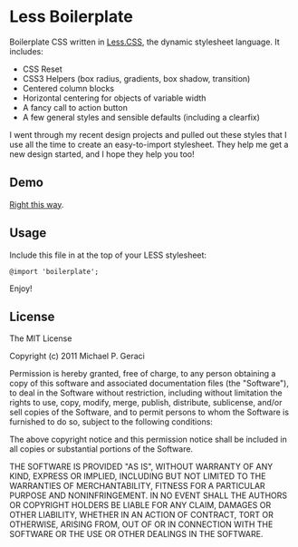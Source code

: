 Less Boilerplate
=============================

Boilerplate CSS written in [Less.CSS](http://lesscss.org/), the dynamic stylesheet language. It includes: 

- CSS Reset
- CSS3 Helpers (box radius, gradients, box shadow, transition)
- Centered column blocks
- Horizontal centering for objects of variable width
- A fancy call to action button
- A few general styles and sensible defaults (including a clearfix)

I went through my recent design projects and pulled out these styles that I use all the time to create an easy-to-import stylesheet. They help me get a new design started, and I hope they help you too!

Demo
---------
[Right this way](http://mgeraci.github.com/Less-Boilerplate/).

Usage
--------
Include this file in at the top of your LESS stylesheet:

    @import 'boilerplate';

Enjoy!

License
--------
The MIT License

Copyright (c) 2011 Michael P. Geraci

Permission is hereby granted, free of charge, to any person obtaining a copy
of this software and associated documentation files (the "Software"), to deal
in the Software without restriction, including without limitation the rights
to use, copy, modify, merge, publish, distribute, sublicense, and/or sell
copies of the Software, and to permit persons to whom the Software is
furnished to do so, subject to the following conditions:

The above copyright notice and this permission notice shall be included in
all copies or substantial portions of the Software.

THE SOFTWARE IS PROVIDED "AS IS", WITHOUT WARRANTY OF ANY KIND, EXPRESS OR
IMPLIED, INCLUDING BUT NOT LIMITED TO THE WARRANTIES OF MERCHANTABILITY,
FITNESS FOR A PARTICULAR PURPOSE AND NONINFRINGEMENT. IN NO EVENT SHALL THE
AUTHORS OR COPYRIGHT HOLDERS BE LIABLE FOR ANY CLAIM, DAMAGES OR OTHER
LIABILITY, WHETHER IN AN ACTION OF CONTRACT, TORT OR OTHERWISE, ARISING FROM,
OUT OF OR IN CONNECTION WITH THE SOFTWARE OR THE USE OR OTHER DEALINGS IN
THE SOFTWARE.